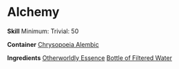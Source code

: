 <!-- TITLE: Potion Of Otherworldly Essence -->
<!-- SUBTITLE: Cosmic and otherworldly energy swirls within this vial.-->
# Alchemy 
**Skill**
Minimum: 
Trivial: 50


**Container**
[Chrysopoeia Alembic](chrysopoeia-alembic)

**Ingredients**
[Otherworldly Essence](otherworldly-essence)
[Bottle of Filtered Water](bottle-of-filtered-water)
